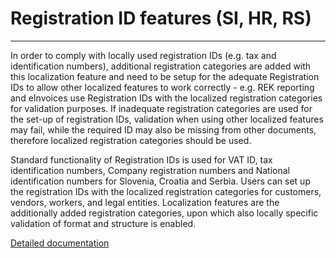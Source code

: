 # Registration ID features (SI, HR, RS)

-----

In order to comply with locally used registration IDs (e.g. tax and identification numbers), additional registration categories are added with this localization feature and need to be setup for the adequate Registration IDs to allow other localized features to work correctly - e.g. REK reporting and eInvoices use Registration IDs with the localized registration categories for validation purposes. If inadequate registration categories are used for the set-up of registration IDs, validation when using other localized features may fail, while the required ID may also be missing from other documents, therefore localized registration categories should be used.

Standard functionality of Registration IDs is used for VAT ID, tax identification numbers, Company registration numbers and National identification numbers for Slovenia, Croatia and Serbia. Users can set up the registration IDs with the localized registration categories for customers, vendors, workers, and legal entities. Localization features are the additionally added registration categories, upon which also locally specific validation of format and structure is enabled.

[Detailed documentation](http://axweb/D365O%20Localization%20Documents/D365O%20LOC_Tax%20identification%20number.docx?Web=1)